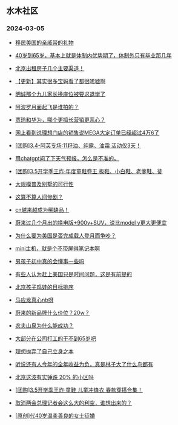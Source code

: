 ## 水木社区 
### 2024-03-05

+ [移民美国的亲戚带的礼物](https://www.mysmth.net/nForum/article/MyFamily/239889)

+ [40岁到65岁，基本上就是体制内优势期了，体制外只有毕业那几年](https://www.mysmth.net/nForum/article/WorkingLife/1552)

+ [北京出租房子几个主要渠道！](https://www.mysmth.net/nForum/article/OurEstate/2914106)

+ [【更新】其实很多宝妈看了都很唏嘘啊](https://www.mysmth.net/nForum/article/Divorce/2068556)

+ [明诚那个九儿家长换座位被要求退学了](https://www.mysmth.net/nForum/article/ChildEducation/2353768)

+ [阿波罗月面起飞是谁拍的？](https://www.mysmth.net/nForum/article/Aero/428028)

+ [贾玲和华为，哪个更擅长营销更恶心？](https://www.mysmth.net/nForum/article/TVShow/1543166)

+ [网上看到说理想门店的销售说MEGA大定订单已经超过4万6了](https://www.mysmth.net/nForum/article/GreenAuto/1491357)

+ [[团购]3.4-阿芙专场:11籽油、纯露、油霜 活动仅3天！](https://www.mysmth.net/nForum/article/ADAgent_TG/1318056)

+ [用chatgpt问了下天气预报，怎么是不准的。](https://www.mysmth.net/nForum/article/AI/84260)

+ [[团购]3.5开学季王炸·年度童鞋卷王 板鞋、小白鞋、老爹鞋、徒](https://www.mysmth.net/nForum/article/ADAgent_TG/1318108)

+ [大规模普及别墅的可行性](https://www.mysmth.net/nForum/article/Geography/576265)

+ [这算不算人间惨剧？](https://www.mysmth.net/nForum/article/MyFamily/240046)

+ [cn越来越成为稀缺品！](https://www.mysmth.net/nForum/article/Love/6289912)

+ [蔚来过几个月出的换电版+900v+SUV，说比model y更大更便宜](https://www.mysmth.net/nForum/article/GreenAuto/1491758)

+ [为什么要为美国是否完成载人登月而争吵？](https://www.mysmth.net/nForum/article/Aero/428547)

+ [mini主机，就是个不带屏得笔记本啊](https://www.mysmth.net/nForum/article/Notebook/1990680)

+ [男孩子初中真的会懂事一些吗](https://www.mysmth.net/nForum/article/PreUnivEdu/149679)

+ [有些人认为赶上美国只是时间问题，这是有前提的](https://www.mysmth.net/nForum/article/METech/471590)

+ [北京孩子鸡娃的目标排序](https://www.mysmth.net/nForum/article/ChildEducation/2355903)

+ [马应龙真心nb呀](https://www.mysmth.net/nForum/article/Aero/428530)

+ [蔚来的新品牌什么价位？20w？](https://www.mysmth.net/nForum/article/GreenAuto/1492686)

+ [农夫山泉为什么能成功？](https://www.mysmth.net/nForum/article/WorkingLife/820)

+ [大部分在公司打工的干不到65岁吧](https://www.mysmth.net/nForum/article/WorkingLife/2483)

+ [理想抛弃了自己立身之本](https://www.mysmth.net/nForum/article/GreenAuto/1491461)

+ [听说还有人今年的全年收益为负，真是林子大了什么鸟都有](https://www.mysmth.net/nForum/article/Stock/10806706)

+ [北京这波有实锤跌 20% 的小区吗](https://www.mysmth.net/nForum/article/OurEstate/2914879)

+ [[团购]3.5开学季王炸·童鞋 儿童冲锋衣 春款穿搭合集！](https://www.mysmth.net/nForum/article/ADAgent_TG/1318108)

+ [取消两会总理记者会这么大的利空，谁想出来的？](https://www.mysmth.net/nForum/article/Stock/10806685)

+ [[原创]代40岁温柔善良的女士征婚](https://www.mysmth.net/nForum/article/PieLove/2876434)

